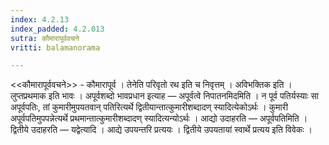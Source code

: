```yaml
---
index: 4.2.13
index_padded: 4.2.013
sutra: कौमारापूर्ववचने
vritti: balamanorama

---
```

<<कौमारापूर्ववचने>> - कौमारापूर्व । तेनेति परिवृतो रथ इति च निवृत्तम् । अविभक्तिक इति । लुप्तप्रथमाक इति भावः । अपूर्वशब्दो भावप्रधान इत्याह — अपूर्वत्वे निपातनमिदमिति । न पूर्व पतिर्यस्याः सा अपूर्वपतिः, तां कुमारीमुपयतवान् पतिरित्यर्थे द्वितीयान्तात्कुमारीशब्दादण् स्यादित्येकोऽर्थः । कुमारी अपूर्वपतिमुपपन्नेत्यर्थे प्रथमान्तात्कुमारीशब्दादण् स्यादित्यन्योऽर्थः । आद्यो उदाहरति — अपूर्वपतिमिति । द्वितीये उदाहरति — यद्वेत्यादि । आद्ये उपयन्तरि प्रत्ययः । द्वितीये उपयतायां स्वार्थे प्रत्यय इति विवेकः । 